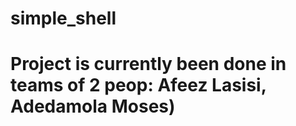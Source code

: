 # simple_shell

# Project is currently been done  in teams of 2 peop: Afeez Lasisi, Adedamola Moses)
